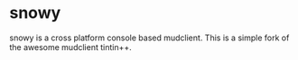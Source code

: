 snowy
=====

snowy is a cross platform console based mudclient.  This is a simple fork of the awesome mudclient tintin++.